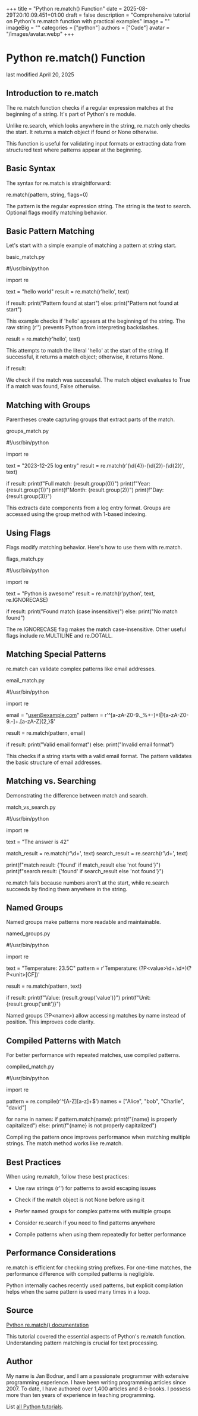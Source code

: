 +++
title = "Python re.match() Function"
date = 2025-08-29T20:10:09.451+01:00
draft = false
description = "Comprehensive tutorial on Python's re.match function with practical examples"
image = ""
imageBig = ""
categories = ["python"]
authors = ["Cude"]
avatar = "/images/avatar.webp"
+++

# Python re.match() Function

last modified April 20, 2025

## Introduction to re.match

The re.match function checks if a regular expression matches
at the beginning of a string. It's part of Python's re module.

Unlike re.search, which looks anywhere in the string,
re.match only checks the start. It returns a match object
if found or None otherwise.

This function is useful for validating input formats or extracting data
from structured text where patterns appear at the beginning.

## Basic Syntax

The syntax for re.match is straightforward:

re.match(pattern, string, flags=0)

The pattern is the regular expression string. The
string is the text to search. Optional flags
modify matching behavior.

## Basic Pattern Matching

Let's start with a simple example of matching a pattern at string start.

basic_match.py
  

#!/usr/bin/python

import re

text = "hello world"
result = re.match(r'hello', text)

if result:
    print("Pattern found at start")
else:
    print("Pattern not found at start")

This example checks if 'hello' appears at the beginning of the string.
The raw string (r'') prevents Python from interpreting backslashes.

result = re.match(r'hello', text)

This attempts to match the literal 'hello' at the start of the string.
If successful, it returns a match object; otherwise, it returns None.

if result:

We check if the match was successful. The match object evaluates to True
if a match was found, False otherwise.

## Matching with Groups

Parentheses create capturing groups that extract parts of the match.

groups_match.py
  

#!/usr/bin/python

import re

text = "2023-12-25 log entry"
result = re.match(r'(\d{4})-(\d{2})-(\d{2})', text)

if result:
    print(f"Full match: {result.group(0)}")
    print(f"Year: {result.group(1)}")
    print(f"Month: {result.group(2)}")
    print(f"Day: {result.group(3)}")

This extracts date components from a log entry format. Groups are accessed
using the group method with 1-based indexing.

## Using Flags

Flags modify matching behavior. Here's how to use them with re.match.

flags_match.py
  

#!/usr/bin/python

import re

text = "Python is awesome"
result = re.match(r'python', text, re.IGNORECASE)

if result:
    print("Found match (case insensitive)")
else:
    print("No match found")

The re.IGNORECASE flag makes the match case-insensitive.
Other useful flags include re.MULTILINE and re.DOTALL.

## Matching Special Patterns

re.match can validate complex patterns like email addresses.

email_match.py
  

#!/usr/bin/python

import re

email = "user@example.com"
pattern = r'^[a-zA-Z0-9._%+-]+@[a-zA-Z0-9.-]+\.[a-zA-Z]{2,}$'

result = re.match(pattern, email)

if result:
    print("Valid email format")
else:
    print("Invalid email format")

This checks if a string starts with a valid email format. The pattern
validates the basic structure of email addresses.

## Matching vs. Searching

Demonstrating the difference between match and search.

match_vs_search.py
  

#!/usr/bin/python

import re

text = "The answer is 42"

match_result = re.match(r'\d+', text)
search_result = re.search(r'\d+', text)

print(f"match result: {'found' if match_result else 'not found'}")
print(f"search result: {'found' if search_result else 'not found'}")

re.match fails because numbers aren't at the start, while
re.search succeeds by finding them anywhere in the string.

## Named Groups

Named groups make patterns more readable and maintainable.

named_groups.py
  

#!/usr/bin/python

import re

text = "Temperature: 23.5C"
pattern = r'Temperature: (?P&lt;value&gt;\d+\.\d+)(?P&lt;unit&gt;[CF])'

result = re.match(pattern, text)

if result:
    print(f"Value: {result.group('value')}")
    print(f"Unit: {result.group('unit')}")

Named groups (?P&lt;name&gt;) allow accessing matches by name
instead of position. This improves code clarity.

## Compiled Patterns with Match

For better performance with repeated matches, use compiled patterns.

compiled_match.py
  

#!/usr/bin/python

import re

pattern = re.compile(r'^[A-Z][a-z]+$')
names = ["Alice", "bob", "Charlie", "david"]

for name in names:
    if pattern.match(name):
        print(f"{name} is properly capitalized")
    else:
        print(f"{name} is not properly capitalized")

Compiling the pattern once improves performance when matching multiple
strings. The match method works like re.match.

## Best Practices

When using re.match, follow these best practices:

- Use raw strings (r'') for patterns to avoid escaping issues

- Check if the match object is not None before using it

- Prefer named groups for complex patterns with multiple groups

- Consider re.search if you need to find patterns anywhere

- Compile patterns when using them repeatedly for better performance

## Performance Considerations

re.match is efficient for checking string prefixes. For
one-time matches, the performance difference with compiled patterns
is negligible.

Python internally caches recently used patterns, but explicit compilation
helps when the same pattern is used many times in a loop.

## Source

[Python re.match() documentation](https://docs.python.org/3/library/re.html#re.match)

This tutorial covered the essential aspects of Python's re.match
function. Understanding pattern matching is crucial for text processing.

## Author

My name is Jan Bodnar, and I am a passionate programmer with extensive
programming experience. I have been writing programming articles since 2007.
To date, I have authored over 1,400 articles and 8 e-books. I possess more
than ten years of experience in teaching programming.

List [all Python tutorials](/python/).